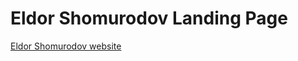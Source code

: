 <h1>Eldor Shomurodov Landing Page</h1>
<a href="farkhodoff-web-eldor-shomurodov.netlify.app">Eldor Shomurodov website</a>
